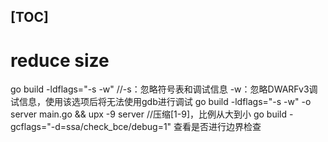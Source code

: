 [TOC]
---
# reduce size
go build -ldflags="-s -w" //-s：忽略符号表和调试信息  -w：忽略DWARFv3调试信息，使用该选项后将无法使用gdb进行调试
go build -ldflags="-s -w" -o server main.go && upx -9 server //压缩[1-9]，比例从大到小
go build -gcflags="-d=ssa/check_bce/debug=1" 查看是否进行边界检查
